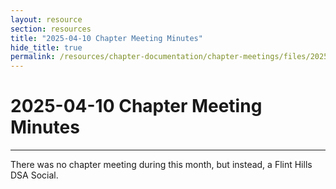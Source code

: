```yaml
---
layout: resource
section: resources
title: "2025-04-10 Chapter Meeting Minutes"
hide_title: true
permalink: /resources/chapter-documentation/chapter-meetings/files/2025-04-10-chapter-meeting/
---
```


# 2025-04-10 Chapter Meeting Minutes

***

There was no chapter meeting during this month, but instead, a Flint Hills DSA Social.

